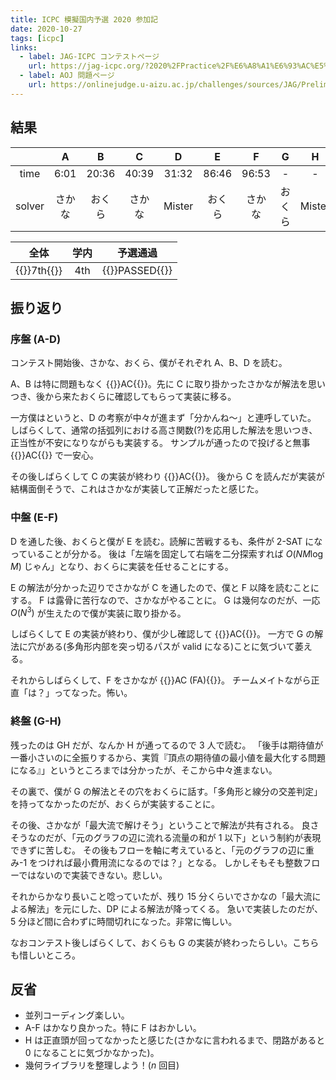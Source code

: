 ```yaml
---
title: ICPC 模擬国内予選 2020 参加記
date: 2020-10-27
tags: [icpc]
links:
  - label: JAG-ICPC コンテストページ
    url: https://jag-icpc.org/?2020%2FPractice%2F%E6%A8%A1%E6%93%AC%E5%9B%BD%E5%86%85%E4%BA%88%E9%81%B8
  - label: AOJ 問題ページ
    url: https://onlinejudge.u-aizu.ac.jp/challenges/sources/JAG/Prelim?year=2020
---
```


## 結果

|        |   A    |   B    |   C    |   D    |   E    |   F    |   G    |   H    |
| :----: | :----: | :----: | :----: | :----: | :----: | :----: | :----: | :----: |
|  time  |  6:01  | 20:36  | 40:39  | 31:32  | 86:46  | 96:53  |   -    |   -    |
| solver | さかな | おくら | さかな | Mister | おくら | さかな | おくら | Mister |

|                 全体                  | 学内 |                 予選通過                 |
| :-----------------------------------: | :--: | :--------------------------------------: |
| {{<color lightgreen>}}7th{{</color>}} | 4th  | {{<color lightgreen>}}PASSED{{</color>}} |

## 振り返り

### 序盤 (A-D)

コンテスト開始後、さかな、おくら、僕がそれぞれ A、B、D を読む。

A、B は特に問題もなく {{<color lightgreen>}}AC{{</color>}}。先に C に取り掛かったさかなが解法を思いつき、後から来たおくらに確認してもらって実装に移る。

一方僕はというと、D の考察が中々が進まず「分かんね〜」と連呼していた。
しばらくして、通常の括弧列における高さ関数(?)を応用した解法を思いつき、正当性が不安になりながらも実装する。
サンプルが通ったので投げると無事 {{<color lightgreen>}}AC{{</color>}} で一安心。

その後しばらくして C の実装が終わり {{<color lightgreen>}}AC{{</color>}}。
後から C を読んだが実装が結構面倒そうで、これはさかなが実装して正解だったと感じた。

### 中盤 (E-F)

D を通した後、おくらと僕が E を読む。読解に苦戦するも、条件が 2-SAT になっていることが分かる。
後は「左端を固定して右端を二分探索すれば $O(NM \log M)$ じゃん」となり、おくらに実装を任せることにする。

E の解法が分かった辺りでさかなが C を通したので、僕と F 以降を読むことにする。
F は露骨に苦行なので、さかながやることに。
G は幾何なのだが、一応 $O(N^3)$ が生えたので僕が実装に取り掛かる。

しばらくして E の実装が終わり、僕が少し確認して {{<color lightgreen>}}AC{{</color>}}。
一方で G の解法に穴がある(多角形内部を突っ切るパスが valid になる)ことに気づいて萎える。

それからしばらくして、F をさかなが {{<color lightgreen>}}AC (FA){{</color>}}。
チームメイトながら正直「は？」ってなった。怖い。

### 終盤 (G-H)

残ったのは GH だが、なんか H が通ってるので 3 人で読む。
「後手は期待値が一番小さいのに全振りするから、実質『頂点の期待値の最小値を最大化する問題になる』」というところまでは分かったが、そこから中々進まない。

その裏で、僕が G の解法とその穴をおくらに話す。「多角形と線分の交差判定」を持ってなかったのだが、おくらが実装することに。

その後、さかなが「最大流で解けそう」ということで解法が共有される。
良さそうなのだが、「元のグラフの辺に流れる流量の和が 1 以下」という制約が表現できずに苦しむ。
その後もフローを軸に考えていると、「元のグラフの辺に重み-1 をつければ最小費用流になるのでは？」となる。
しかしそもそも整数フローではないので実装できない。悲しい。

それからかなり長いこと唸っていたが、残り 15 分くらいでさかなの「最大流による解法」を元にした、DP による解法が降ってくる。
急いで実装したのだが、5 分ほど間に合わずに時間切れになった。非常に悔しい。

なおコンテスト後しばらくして、おくらも G の実装が終わったらしい。こちらも惜しいところ。

## 反省

- 並列コーディング楽しい。
- A-F はかなり良かった。特に F はおかしい。
- H は正直頭が回ってなかったと感じた(さかなに言われるまで、閉路があると 0 になることに気づかなかった)。
- 幾何ライブラリを整理しよう！($n$ 回目)
